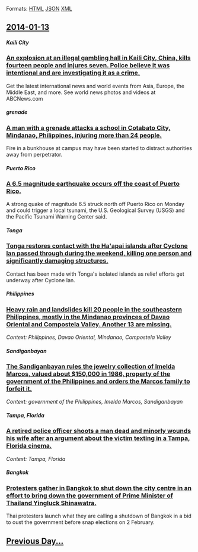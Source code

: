 
Formats: [HTML](2014/01/13/index.html)  [JSON](2014/01/13/index.json)  [XML](2014/01/13/index.xml)  

## [2014-01-13](/news/2014/01/13/index.md)

##### Kaili City
### [An explosion at an illegal gambling hall in Kaili City, China, kills fourteen people and injures seven. Police believe it was intentional and are investigating it as a crime. ](/news/2014/01/13/an-explosion-at-an-illegal-gambling-hall-in-kaili-city-china-kills-fourteen-people-and-injures-seven-police-believe-it-was-intentional-an.md)
Get the latest international news and world events from Asia, Europe, the Middle East, and more. See world news photos and videos at ABCNews.com

##### grenade
### [A man with a grenade attacks a school in Cotabato City, Mindanao, Philippines, injuring more than 24 people. ](/news/2014/01/13/a-man-with-a-grenade-attacks-a-school-in-cotabato-city-mindanao-philippines-injuring-more-than-24-people.md)
Fire in a bunkhouse at campus may have been started to distract authorities away from perpetrator.

##### Puerto Rico
### [A 6.5 magnitude earthquake occurs off the coast of Puerto Rico. ](/news/2014/01/13/a-6-5-magnitude-earthquake-occurs-off-the-coast-of-puerto-rico.md)
A strong quake of magnitude 6.5 struck north off Puerto Rico on Monday and could trigger a local tsunami, the U.S. Geological Survey (USGS) and the Pacific Tsunami Warning Center said.

##### Tonga
### [Tonga restores contact with the Ha'apai islands after Cyclone Ian passed through during the weekend, killing one person and significantly damaging structures. ](/news/2014/01/13/tonga-restores-contact-with-the-ha-apai-islands-after-cyclone-ian-passed-through-during-the-weekend-killing-one-person-and-significantly-da.md)
Contact has been made with Tonga&#039;s isolated islands as relief efforts get underway after Cyclone Ian.

##### Philippines
### [Heavy rain and landslides kill 20 people in the southeastern Philippines, mostly in the Mindanao provinces of Davao Oriental and Compostela Valley. Another 13 are missing. ](/news/2014/01/13/heavy-rain-and-landslides-kill-20-people-in-the-southeastern-philippines-mostly-in-the-mindanao-provinces-of-davao-oriental-and-compostela.md)
_Context: Philippines, Davao Oriental, Mindanao, Compostela Valley_

##### Sandiganbayan
### [The Sandiganbayan rules the jewelry collection of Imelda Marcos, valued about $150,000 in 1986, property of the government of the Philippines and orders the Marcos family to forfeit it. ](/news/2014/01/13/the-sandiganbayan-rules-the-jewelry-collection-of-imelda-marcos-valued-about-150-000-in-1986-property-of-the-government-of-the-philippine.md)
_Context: government of the Philippines, Imelda Marcos, Sandiganbayan_

##### Tampa, Florida
### [A retired police officer shoots a man dead and minorly wounds his wife after an argument about the victim texting in a Tampa, Florida cinema. ](/news/2014/01/13/a-retired-police-officer-shoots-a-man-dead-and-minorly-wounds-his-wife-after-an-argument-about-the-victim-texting-in-a-tampa-florida-cinema.md)
_Context: Tampa, Florida_

##### Bangkok
### [Protesters gather in Bangkok to shut down the city centre in an effort to bring down the government of Prime Minister of Thailand Yingluck Shinawatra. ](/news/2014/01/13/protesters-gather-in-bangkok-to-shut-down-the-city-centre-in-an-effort-to-bring-down-the-government-of-prime-minister-of-thailand-yingluck-s.md)
Thai protesters launch what they are calling a shutdown of Bangkok in a bid to oust the government before snap elections on 2 February.

## [Previous Day...](/news/2014/01/12/index.md)

